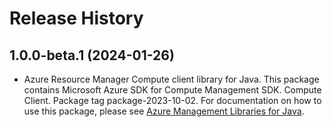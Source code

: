 # Release History

## 1.0.0-beta.1 (2024-01-26)

- Azure Resource Manager Compute client library for Java. This package contains Microsoft Azure SDK for Compute Management SDK. Compute Client. Package tag package-2023-10-02. For documentation on how to use this package, please see [Azure Management Libraries for Java](https://aka.ms/azsdk/java/mgmt).
